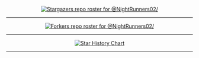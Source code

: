 <p>
<div align="center">

[![Stargazers repo roster for @NightRunners02/](https://reporoster.com/stars/NightRunners02/latihan1.modul3)](https://github.com/NightRunners02/latihan1.modul3/stargazers)

---

[![Forkers repo roster for @NightRunners02/](https://reporoster.com/forks/NightRunners02/latihan1.modul3)](https://github.com/NightRunners02/latihan1.modul3/network/members)

---

[![Star History Chart](https://api.star-history.com/svg?repos=NightRunners02/latihan1.modul3&type=Date)](https://star-history.com/#NightRunners02/latihan1.modul3&Date)

</p>
</div>
</details>

---
